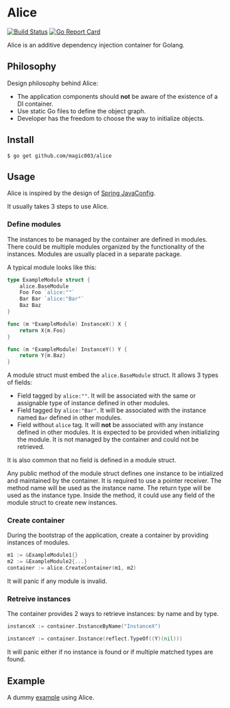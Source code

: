 # Alice 

[![Build Status](https://travis-ci.org/magic003/alice.png?branch=master)](https://travis-ci.org/magic003/alice)
[![Go Report Card](https://goreportcard.com/badge/github.com/magic003/alice?style=flat)](https://goreportcard.com/report/github.com/magic003/alice)

Alice is an additive dependency injection container for Golang.

## Philosophy

Design philosophy behind Alice:
* The application components should **not** be aware of the existence of a DI container.
* Use static Go files to define the object graph.
* Developer has the freedom to choose the way to initialize objects.

## Install

```
$ go get github.com/magic003/alice
```

## Usage

Alice is inspired by the design of [Spring JavaConfig](http://docs.spring.io/spring-javaconfig/docs/1.0.0.M4/reference/html/). 

It usually takes 3 steps to use Alice.

### Define modules

The instances to be managed by the container are defined in modules. There could be multiple modules organized by the functionality of the instances. Modules are usually placed in a separate package.

A typical module looks like this:

```go
type ExampleModule struct {
    alice.BaseModule
    Foo Foo `alice:""`
    Bar Bar `alice:"Bar"`
    Baz Baz
}

func (m *ExampleModule) InstanceX() X {
    return X{m.Foo}
}

func (m *ExampleModule) InstanceY() Y {
    return Y{m.Baz}
}
```

A module struct must embed the `alice.BaseModule` struct. It allows 3 types of fields:
* Field tagged by `alice:""`. It will be associated with the same or assignable type of instance defined in other modules.
* Field tagged by `alice:"Bar"`. It will be associated with the instance named `Bar` defined in other modules.
* Field without `alice` tag. It will **not** be associated with any instance defined in other modules. It is expected to be provided when initializing the module. It is not managed by the container and could not be retrieved.

It is also common that no field is defined in a module struct.

Any public method of the module struct defines one instance to be intialized and maintained by the container. It is required to use a pointer receiver. The method name will be used as the instance name. The return type will be used as the instance type. Inside the method, it could use any field of the module struct to create new instances.

### Create container

During the bootstrap of the application, create a container by providing instances of modules.

```go
m1 := &ExampleModule1{}
m2 := &ExampleModule2{...}
container := alice.CreateContainer(m1, m2)
```

It will panic if any module is invalid.

### Retreive instances

The container provides 2 ways to retrieve instances: by name and by type.

```go
instanceX := container.InstanceByName("InstanceX")

instanceY := container.Instance(reflect.TypeOf((Y)(nil)))
```

It will panic either if no instance is found or if multiple matched types are found.

## Example

A dummy [example](https://github.com/magic003/alice/tree/master/example) using Alice.
